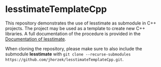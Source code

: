 # lesstimateTemplateCpp

This repository demonstrates the use of lesstimate as submodule in C++ projects. The project may be used as a template to create new C++ libraries. 
A full documentation of the procedure is provided in the [Documentation of lesstimate](https://jhorzek.github.io/lesstimate/).

When cloning the repository, please make sure to also include the submodule **lesstimate** with `git clone --recurse-submodules https://github.com/jhorzek/lesstimateTemplateCpp.git`.


